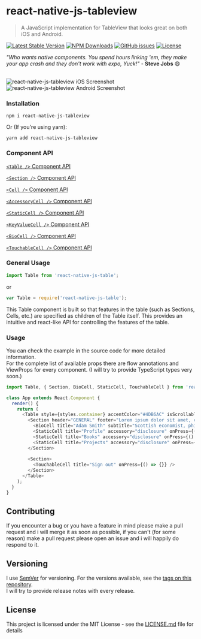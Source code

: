 # react-native-js-tableview
> A JavaScript implementation for TableView that looks great on both iOS and Android.

[![Latest Stable Version](https://img.shields.io/npm/v/react-native-js-tableview.svg)](https://www.npmjs.com/package/react-native-js-tableview)
[![NPM Downloads](https://img.shields.io/npm/dm/react-native-js-tableview.svg)](https://www.npmjs.com/package/react-native-js-tableview)
[![GitHub issues](https://img.shields.io/github/issues-raw/mohakapt/react-native-js-tableview.svg)](https://github.com/mohakapt/react-native-js-tableview/issues)
[![License](https://img.shields.io/github/license/mohakapt/react-native-js-tableview.svg)](https://github.com/mohakapt/react-native-js-tableview)

_"Who wants native components. You spend hours linking 'em, they make your app crash and they don't work with expo, Yuck!"_ - **Steve Jobs** 😄
<br/><br/>

![react-native-js-tableview iOS Screenshot](https://raw.githubusercontent.com/mohakapt/react-native-js-tableview/master/images/screenshot_ios.jpg)
![react-native-js-tableview Android Screenshot](https://raw.githubusercontent.com/mohakapt/react-native-js-tableview/master/images/screenshot_android.jpg)


### Installation
```
npm i react-native-js-tableview
```
Or (If you're using yarn):

```
yarn add react-native-js-tableview
```


### Component API

[`<Table />` Component API](docs/table.md)

[`<Section />` Component API](docs/section.md)

[`<Cell />` Component API](docs/cell.md)

[`<AccessoryCell />` Component API](docs/accessorycell.md)

[`<StaticCell />` Component API](docs/staticcell.md)

[`<KeyValueCell />` Component API](docs/keyvaluecell.md)

[`<BioCell />` Component API](docs/biocell.md)

[`<TouchableCell />` Component API](docs/touchablecell.md)


### General Usage

```js
import Table from 'react-native-js-table';
```
or

```js
var Table = require('react-native-js-table');
```

This Table component is built so that features in the table (such as Sections, Cells, etc.) are
specified as children of the Table itself. This provides an intuitive and react-like API for
controlling the features of the table.


### Usage

You can check the example in the source code for more detailed information.<br/>For the complete list of available props there are flow annotations and ViewProps for every component. (I will try to provide TypeScript types very soon.)

```js
import Table, { Section, BioCell, StaticCell, TouchableCell } from 'react-native-js-tableview';

class App extends React.Component {
  render() {
    return (
      <Table style={styles.container} accentColor="#4DB6AC" isScrollable={true}>
        <Section header="GENERAL" footer="Lorem ipsum dolor sit amet, consectetur adipiscing elit.">
          <BioCell title="Adam Smith" subtitle="Scottish economist, philosopher, and author." />
          <StaticCell title="Profile" accessory="disclosure" onPress={() => {}} />
          <StaticCell title="Books" accessory="disclosure" onPress={() => {}} />
          <StaticCell title="Projects" accessory="disclosure" onPress={() => {}} />
        </Section>
        
        <Section>
          <TouchableCell title="Sign out" onPress={() => {}} />
        </Section>
      </Table>
    );
  }
}
```


## Contributing
If you encounter a bug or you have a feature in mind please make a pull request and i will merge it as soon as possible, if you can't (for some reason) make a pull request please open an issue and i will happily do respond to it.


## Versioning
I use [SemVer](http://semver.org/) for versioning. For the versions available, see the [tags on this repository](https://github.com/mohakapt/react-native-js-tableview/tags).<br/>
I will try to provide release notes with every release.


## License
This project is licensed under the MIT License - see the [LICENSE.md](https://github.com/mohakapt/react-native-js-tableview/blob/master/LICENSE) file for details

